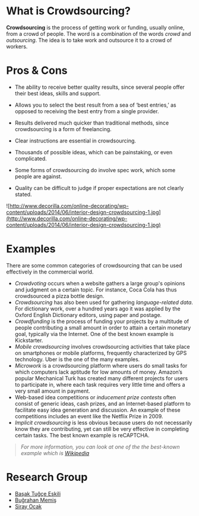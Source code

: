 # What is Crowdsourcing? #

**Crowdsourcing** is the process of getting work or funding, usually online, from a crowd of people. The word is a combination of the words _crowd_ and _outsourcing_. The idea is to take work and outsource it to a crowd of workers.

# Pros & Cons #

  * The ability to receive better quality results, since several people offer their best ideas, skills and support.
  * Allows you to select the best result from a sea of ‘best entries,’ as opposed to receiving the best entry from a single provider.
  * Results delivered much quicker than traditional methods, since crowdsourcing is a form of freelancing.

  * Clear instructions are essential in crowdsourcing.
  * Thousands of possible ideas, which can be painstaking, or even complicated.
  * Some forms of crowdsourcing do involve spec work, which some people are against.
  * Quality can be difficult to judge if proper expectations are not clearly stated.

![http://www.decorilla.com/online-decorating/wp-content/uploads/2014/06/interior-design-crowdsourcing-1.jpg](http://www.decorilla.com/online-decorating/wp-content/uploads/2014/06/interior-design-crowdsourcing-1.jpg)


# Examples #
There are some common categories of crowdsourcing that can be used effectively in the commercial world.

  * _Crowdvoting_ occurs when a website gathers a large group's opinions and judgment on a certain topic. For instance, Coca Cola has thus crowdsourced a pizza bottle design.
  * _Crowdsourcing_ has also been used for gathering _language-related data_. For dictionary work, over a hundred years ago it was applied by the Oxford English Dictionary editors, using paper and postage.
  * _Crowdfunding_ is the process of funding your projects by a multitude of people contributing a small amount in order to attain a certain monetary goal, typically via the Internet. One of the best known example is Kickstarter.
  * _Mobile crowdsourcing_ involves crowdsourcing activities that take place on smartphones or mobile platforms, frequently characterized by GPS technology. Uber is the one of the many examples.
  * _Microwork_ is a crowdsourcing platform where users do small tasks for which computers lack aptitude for low amounts of money. Amazon’s popular Mechanical Turk has created many different projects for users to participate in, where each task requires very little time and offers a very small amount in payment.
  * Web-based idea competitions or _inducement prize contests_ often consist of generic ideas, cash prizes, and an Internet-based platform to facilitate easy idea generation and discussion. An example of these competitions includes an event like the Netflix Prize in 2009.
  * _Implicit crowdsourcing_ is less obvious because users do not necessarily know they are contributing, yet can still be very effective in completing certain tasks. The best known example is reCAPTCHA.





> _For more information, you can look at one of the the best-known example which is [Wikipedia](http://en.wikipedia.org/wiki/Crowdsourcing#Examples)_
# Research Group #

  * [Başak Tuğçe Eskili](BasakTugceEskili.md)
  * [Buğrahan Memiş](BugrahanMemis.md)
  * [Siray Ocak](SirayOCAK.md)